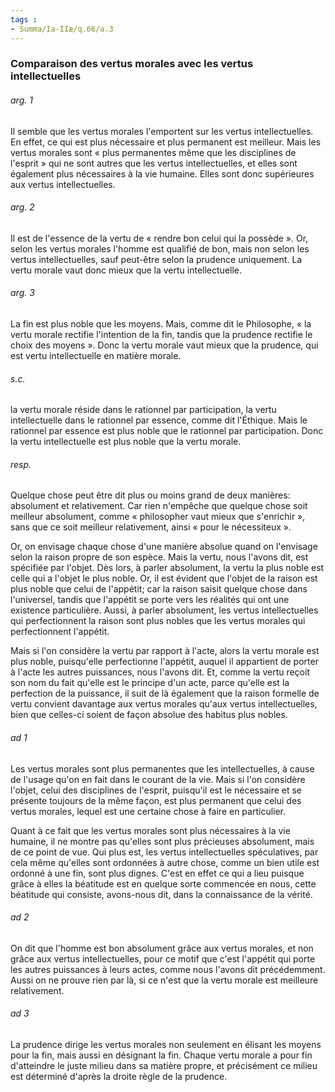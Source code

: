 ```yaml
---
tags : 
- Summa/Ia-IIæ/q.66/a.3
---
```


### Comparaison des vertus morales avec les vertus intellectuelles

###### arg. 1
Il semble que les vertus morales l'emportent sur les vertus intellectuelles. En effet, ce qui est plus nécessaire et plus permanent est meilleur. Mais les vertus morales sont « plus permanentes même que les disciplines de l'esprit » qui ne sont autres que les vertus intellectuelles, et elles sont également plus nécessaires à la vie humaine. Elles sont donc supérieures aux vertus intellectuelles. 

###### arg. 2
Il est de l'essence de la vertu de « rendre bon celui qui la possède ». Or, selon les vertus morales l'homme est qualifié de bon, mais non selon les vertus intellectuelles, sauf peut-être selon la prudence uniquement. La vertu morale vaut donc mieux que la vertu intellectuelle. 

###### arg. 3
La fin est plus noble que les moyens. Mais, comme dit le Philosophe, « la vertu morale rectifie l'intention de la fin, tandis que la prudence rectifie le choix des moyens ». Donc la vertu morale vaut mieux que la prudence, qui est vertu intellectuelle en matière morale. 

###### s.c.
la vertu morale réside dans le rationnel par participation, la vertu intellectuelle dans le rationnel par essence, comme dit l'Éthique. Mais le rationnel par essence est plus noble que le rationnel par participation. Donc la vertu intellectuelle est plus noble que la vertu morale. 

###### resp.
Quelque chose peut être dit plus ou moins grand de deux manières: absolument et relativement. Car rien n'empêche que quelque chose soit meilleur absolument, comme « philosopher vaut mieux que s'enrichir », sans que ce soit meilleur relativement, ainsi « pour le nécessiteux ». 

Or, on envisage chaque chose d'une manière absolue quand on l'envisage selon la raison propre de son espèce. Mais la vertu, nous l'avons dit, est spécifiée par l'objet. Dès lors, à parler absolument, la vertu la plus noble est celle qui a l'objet le plus noble. Or, il est évident que l'objet de la raison est plus noble que celui de l'appétit; car la raison saisit quelque chose dans l'universel, tandis que l'appétit se porte vers les réalités qui ont une existence particulière. Aussi, à parler absolument, les vertus intellectuelles qui perfectionnent la raison sont plus nobles que les vertus morales qui perfectionnent l'appétit. 

Mais si l'on considère la vertu par rapport à l'acte, alors la vertu morale est plus noble, puisqu'elle perfectionne l'appétit, auquel il appartient de porter à l'acte les autres puissances, nous l'avons dit. Et, comme la vertu reçoit son nom du fait qu'elle est le principe d'un acte, parce qu'elle est la perfection de la puissance, il suit de là également que la raison formelle de vertu convient davantage aux vertus morales qu'aux vertus intellectuelles, bien que celles-ci soient de façon absolue des habitus plus nobles. 

###### ad 1
Les vertus morales sont plus permanentes que les intellectuelles, à cause de l'usage qu'on en fait dans le courant de la vie. Mais si l'on considère l'objet, celui des disciplines de l'esprit, puisqu'il est le nécessaire et se présente toujours de la même façon, est plus permanent que celui des vertus morales, lequel est une certaine chose à faire en particulier. 

Quant à ce fait que les vertus morales sont plus nécessaires à la vie humaine, il ne montre pas qu'elles sont plus précieuses absolument, mais de ce point de vue. Qui plus est, les vertus intellectuelles spéculatives, par cela même qu'elles sont ordonnées à autre chose, comme un bien utile est ordonné à une fin, sont plus dignes. C'est en effet ce qui a lieu puisque grâce à elles la béatitude est en quelque sorte commencée en nous, cette béatitude qui consiste, avons-nous dit, dans la connaissance de la vérité. 

###### ad 2
On dit que l'homme est bon absolument grâce aux vertus morales, et non grâce aux vertus intellectuelles, pour ce motif que c'est l'appétit qui porte les autres puissances à leurs actes, comme nous l'avons dit précédemment. Aussi on ne prouve rien par là, si ce n'est que la vertu morale est meilleure relativement. 

###### ad 3
La prudence dirige les vertus morales non seulement en élisant les moyens pour la fin, mais aussi en désignant la fin. Chaque vertu morale a pour fin d'atteindre le juste milieu dans sa matière propre, et précisément ce milieu est déterminé d'après la droite règle de la prudence. 

